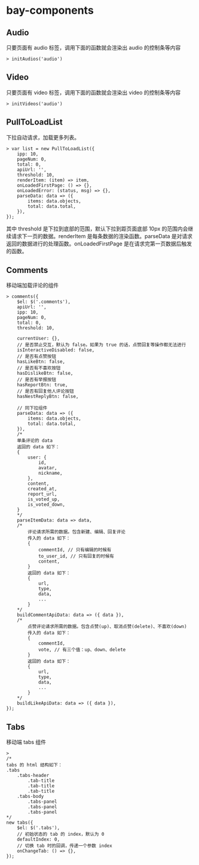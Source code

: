 # bay-components


## Audio

只要页面有 audio 标签，调用下面的函数就会渲染出 audio 的控制条等内容

```
> initAudios('audio')
```

## Video

只要页面有 video 标签，调用下面的函数就会渲染出 video 的控制条等内容

```
> initVideos('audio')
```

## PullToLoadList

下拉自动请求，加载更多列表。

```
> var list = new PullToLoadList({
    ipp: 10,
    pageNum: 0,
    total: 0,
    apiUrl: '',
    threshold: 10,
    renderItem: (item) => item,
    onLoadedFirstPage: () => {},
    onLoadedError: (status, msg) => {},
    parseData: data => ({
        items: data.objects,
        total: data.total,
    }),
});
```

其中 threshold 是下拉到底部的范围，默认下拉到距页面底部 10px 的范围内会继续请求下一页的数据。renderItem 是每条数据的渲染函数。parseData 是对请求返回的数据进行的处理函数。onLoadedFirstPage 是在请求完第一页数据后触发的函数。

## Comments

移动端加载评论的组件

```
> comments({
    $el: $('.comments'),
    apiUrl: '',
    ipp: 10,
    pageNum: 0,
    total: 0,
    threshold: 10,

    currentUser: {},
    // 是否禁止交互，默认为 false。如果为 true 的话，点赞回复等操作都无法进行
    isInteractiveDisabled: false,
    // 是否有点赞按钮
    hasLikeBtn: false,
    // 是否有不喜欢按钮
    hasDislikeBtn: false,
    // 是否有举报按钮
    hasReportBtn: true,
    // 是否有回复他人评论按钮
    hasNestReplyBtn: false,

    // 同下拉组件
    parseData: data => ({
        items: data.objects,
        total: data.total,
    }),
    /*
    单条评论的 data
    返回的 data 如下：
    {
        user: {
            id,
            avatar,
            nickname,
        },
        content,
        created_at,
        report_url,
        is_voted_up,
        is_voted_down,
    }
    */
    parseItemData: data => data,
    /*
        评论请求所需的数据。包含新建、编辑、回复评论
        传入的 data 如下：
        {
            commentId, // 只有编辑的时候有
            to_user_id, // 只有回复的时候有
            content,
        }
        返回的 data 如下：
        {
            url,
            type,
            data,
            ...
        }
    */
    buildCommentApiData: data => ({ data }),
    /*
        点赞评论请求所需的数据。包含点赞(up)、取消点赞(delete)、不喜欢(down)
        传入的 data 如下：
        {
            commentId,
            vote, // 有三个值：up、down、delete
        }
        返回的 data 如下：
        {
            url,
            type,
            data,
            ...
        }
    */
    buildLikeApiData: data => ({ data }),
});
```

## Tabs

移动端 tabs 组件

```
>
/*
tabs 的 html 结构如下：
.tabs
    .tabs-header
        .tab-title
        .tab-title
        .tab-title
    .tabs-body
        .tabs-panel
        .tabs-panel
        .tabs-panel
*/
new tabs({
    $el: $('.tabs'),
    // 初始状态的 tab 的 index，默认为 0
    defaultIndex: 0,
    // 切换 tab 时的回调，传递一个参数 index
    onChangeTab: () => {},
});
```
